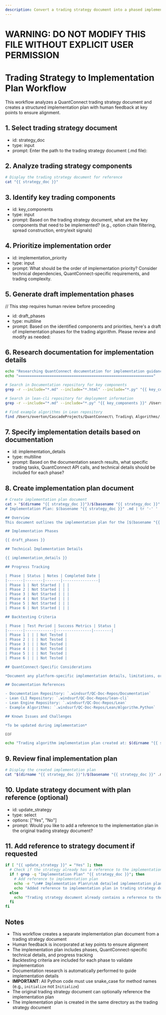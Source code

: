 ```yaml
---
description: Convert a trading strategy document into a phased implementation plan with human feedback loops for alignment
---
```


# WARNING: DO NOT MODIFY THIS FILE WITHOUT EXPLICIT USER PERMISSION
# Trading Strategy to Implementation Plan Workflow

This workflow analyzes a QuantConnect trading strategy document and creates a structured implementation plan with human feedback at key points to ensure alignment.

## 1. Select trading strategy document
- id: strategy_doc
- type: input
- prompt: Enter the path to the trading strategy document (.md file):

## 2. Analyze trading strategy components
```bash
# Display the trading strategy document for reference
cat "{{ strategy_doc }}"
```

## 3. Identify key trading components
- id: key_components
- type: input
- prompt: Based on the trading strategy document, what are the key components that need to be implemented? (e.g., option chain filtering, spread construction, entry/exit signals)

## 4. Prioritize implementation order
- id: implementation_priority
- type: input
- prompt: What should be the order of implementation priority? Consider technical dependencies, QuantConnect-specific requirements, and trading complexity.

## 5. Generate draft implementation phases
// This step requires human review before proceeding
- id: draft_phases
- type: multiline
- prompt: Based on the identified components and priorities, here's a draft of implementation phases for the trading algorithm. Please review and modify as needed:

## 6. Research documentation for implementation details
```bash
echo "Researching QuantConnect documentation for implementation guidance..."
echo "============================================================="

# Search in Documentation repository for key components
grep -r --include="*.md" --include="*.html" --include="*.py" "{{ key_components }}" /Users/overton/CascadeProjects/QuantConnect\ Trading\ Algorithms/.windsurf/QC-Doc-Repos/Documentation | head -n 10

# Search in lean-cli repository for deployment information
grep -r --include="*.md" --include="*.py" "{{ key_components }}" /Users/overton/CascadeProjects/QuantConnect\ Trading\ Algorithms/.windsurf/QC-Doc-Repos/lean-cli | head -n 5

# Find example algorithms in Lean repository
find /Users/overton/CascadeProjects/QuantConnect\ Trading\ Algorithms/.windsurf/QC-Doc-Repos/Lean/Algorithm.Python -type f -name "*{{ key_components }}*.py" | head -n 5
```

## 7. Specify implementation details based on documentation
- id: implementation_details
- type: multiline
- prompt: Based on the documentation search results, what specific trading tasks, QuantConnect API calls, and technical details should be included for each phase?

## 8. Create implementation plan document
```bash
# Create implementation plan document
cat > "$(dirname "{{ strategy_doc }}")/$(basename "{{ strategy_doc }}" .md)-implementation-plan.md" << 'EOF'
# Implementation Plan: $(basename "{{ strategy_doc }}" .md | tr '-' ' ' | awk '{for(i=1;i<=NF;i++)sub(/./,toupper(substr($i,1,1)),$i)}1')

## Overview
This document outlines the implementation plan for the [$(basename "{{ strategy_doc }}" .md | tr '-' ' ' | awk '{for(i=1;i<=NF;i++)sub(/./,toupper(substr($i,1,1)),$i)}1') Trading Strategy](./$(basename "{{ strategy_doc }}")).

## Implementation Phases

{{ draft_phases }}

## Technical Implementation Details

{{ implementation_details }}

## Progress Tracking

| Phase | Status | Notes | Completed Date |
|-------|--------|-------|----------------|
| Phase 1 | Not Started | | |
| Phase 2 | Not Started | | |
| Phase 3 | Not Started | | |
| Phase 4 | Not Started | | |
| Phase 5 | Not Started | | |
| Phase 6 | Not Started | | |

## Backtesting Criteria

| Phase | Test Period | Success Metrics | Status |
|-------|-------------|----------------|--------|
| Phase 1 | | | Not Tested |
| Phase 2 | | | Not Tested |
| Phase 3 | | | Not Tested |
| Phase 4 | | | Not Tested |
| Phase 5 | | | Not Tested |
| Phase 6 | | | Not Tested |

## QuantConnect-Specific Considerations

*Document any platform-specific implementation details, limitations, or workarounds based on the documentation research*

## Documentation References

- Documentation Repository: `.windsurf/QC-Doc-Repos/Documentation`
- Lean CLI Repository: `.windsurf/QC-Doc-Repos/lean-cli`
- Lean Engine Repository: `.windsurf/QC-Doc-Repos/Lean`
- Example Algorithms: `.windsurf/QC-Doc-Repos/Lean/Algorithm.Python`

## Known Issues and Challenges

*To be updated during implementation*

EOF

echo "Trading algorithm implementation plan created at: $(dirname "{{ strategy_doc }}")/$(basename "{{ strategy_doc }}" .md)-implementation-plan.md"
```

## 9. Review final implementation plan
```bash
# Display the created implementation plan
cat "$(dirname "{{ strategy_doc }}")/$(basename "{{ strategy_doc }}" .md)-implementation-plan.md"
```

## 10. Update strategy document with plan reference (optional)
- id: update_strategy
- type: select
- options: ["Yes", "No"]
- prompt: Would you like to add a reference to the implementation plan in the original trading strategy document?

## 11. Add reference to strategy document if requested
```bash
if [ "{{ update_strategy }}" = "Yes" ]; then
  # Check if the strategy already has a reference to the implementation plan
  if ! grep -q "Implementation Plan" "{{ strategy_doc }}"; then
    # Add reference to implementation plan
    echo -e "\n## Implementation Plan\n\nA detailed implementation plan for this trading algorithm is available in [$(basename "{{ strategy_doc }}" .md)-implementation-plan.md](./$(basename "{{ strategy_doc }}" .md)-implementation-plan.md)." >> "{{ strategy_doc }}"
    echo "Added reference to implementation plan in trading strategy document."
  else
    echo "Trading strategy document already contains a reference to the implementation plan."
  fi
fi
```

## Notes
- This workflow creates a separate implementation plan document from a trading strategy document
- Human feedback is incorporated at key points to ensure alignment
- The implementation plan includes phases, QuantConnect-specific technical details, and progress tracking
- Backtesting criteria are included for each phase to validate implementation
- Documentation research is automatically performed to guide implementation details
- **IMPORTANT**: All Python code must use snake_case for method names (e.g., `initialize` not `Initialize`)
- The original trading strategy document can optionally reference the implementation plan
- The implementation plan is created in the same directory as the trading strategy document